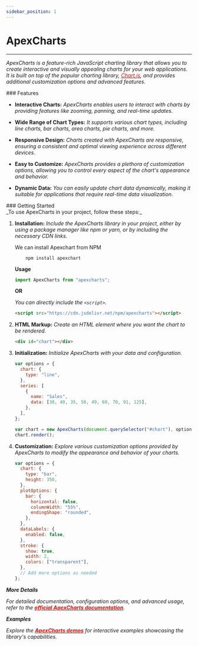 ```yaml
---
sidebar_position: 1
---
```


# ApexCharts

<hr />

_ApexCharts is a feature-rich JavaScript charting library that allows you to create interactive and visually appealing charts for your web applications. It is built on top of the popular charting library, [<font color="#e20e02">Chart.js</font>](https://www.chartjs.org/), and provides additional customization options and advanced features._

<div className="mt-3 text-small">
### Features
</div>

- **Interactive Charts:** _ApexCharts enables users to interact with charts by providing features like zooming, panning, and real-time updates._

- **Wide Range of Chart Types:** _It supports various chart types, including line charts, bar charts, area charts, pie charts, and more._

- **Responsive Design:** _Charts created with ApexCharts are responsive, ensuring a consistent and optimal viewing experience across different devices._

- **Easy to Customize:** _ApexCharts provides a plethora of customization options, allowing you to control every aspect of the chart's appearance and behavior._

- **Dynamic Data:** _You can easily update chart data dynamically, making it suitable for applications that require real-time data visualization._

<div className="mt-3 text-small">
### Getting Started
</div>
_To use ApexCharts in your project, follow these steps:_

1.  **Installation:** _Include the ApexCharts library in your project, either by using a package manager like npm or yarn, or by including the necessary CDN links._

    We can install Apexchart from NPM

    ```npm
        npm install apexchart
    ```

    **Usage**

    ```javascript
    import ApexCharts from "apexcharts";
    ```

    **OR**

    _You can directly include the `<script>`._

    ```html
    <script src="https://cdn.jsdelivr.net/npm/apexcharts"></script>
    ```

2.  **HTML Markup:** _Create an HTML element where you want the chart to be rendered._

    ```html
    <div id="chart"></div>
    ```

3.  **Initialization:** _Initialize ApexCharts with your data and configuration._

    ```javascript
    var options = {
      chart: {
        type: "line",
      },
      series: [
        {
          name: "Sales",
          data: [30, 40, 35, 50, 49, 60, 70, 91, 125],
        },
      ],
    };

    var chart = new ApexCharts(document.querySelector("#chart"), options);
    chart.render();
    ```

4.  **Customization:** _Explore various customization options provided by ApexCharts to modify the appearance and behavior of your charts._

    ```javascript
    var options = {
      chart: {
        type: "bar",
        height: 350,
      },
      plotOptions: {
        bar: {
          horizontal: false,
          columnWidth: "55%",
          endingShape: "rounded",
        },
      },
      dataLabels: {
        enabled: false,
      },
      stroke: {
        show: true,
        width: 2,
        colors: ["transparent"],
      },
      // Add more options as needed
    };
    ```

**_More Details_**

_For detailed documentation, configuration options, and advanced usage, refer to the [<font color="#e20e02">**official ApexCharts documentation**</font>](https://apexcharts.com/docs/installation/)._

**_Examples_**

_Explore the [<font color="#e20e02">**ApexCharts demos**</font>](https://apexcharts.com/javascript-chart-demos/) for interactive examples showcasing the library's capabilities._
